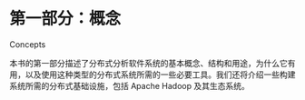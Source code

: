 # 第一部分：概念

Concepts

本书的第一部分描述了分布式分析软件系统的基本概念、结构和用途，为什么它有用，以及使用这种类型的分布式系统所需的一些必要工具。我们还将介绍一些构建系统所需的分布式基础设施，包括 Apache Hadoop 及其生态系统。